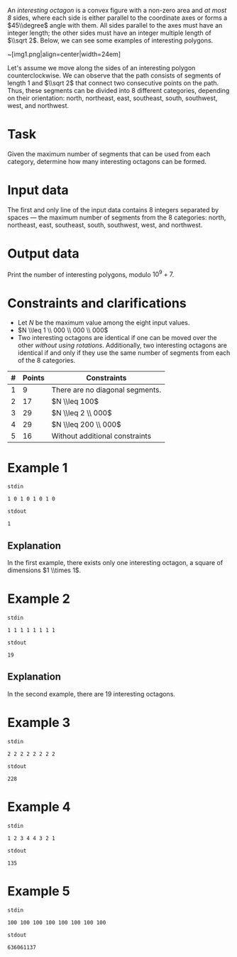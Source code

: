 An _interesting octagon_ is a convex figure with a non-zero area and _at most $8$_ sides, where each side is either parallel to the coordinate axes or forms a $45\\degree$ angle with them. All sides parallel to the axes must have an integer length; the other sides must have an integer multiple length of $\\sqrt 2$. Below, we can see some examples of interesting polygons.

~[img1.png|align=center|width=24em]

Let's assume we move along the sides of an interesting polygon counterclockwise. We can observe that the path consists of segments of length $1$ and $\\sqrt 2$ that connect two consecutive points on the path. Thus, these segments can be divided into $8$ different categories, depending on their orientation: north, northeast, east, southeast, south, southwest, west, and northwest.

# Task

Given the maximum number of segments that can be used from each category, determine how many interesting octagons can be formed.

# Input data

The first and only line of the input data contains $8$ integers separated by spaces — the maximum number of segments from the $8$ categories: north, northeast, east, southeast, south, southwest, west, and northwest.

# Output data

Print the number of interesting polygons, modulo $10^9 + 7$.

# Constraints and clarifications

* Let $N$ be the maximum value among the eight input values.
* $N \\leq 1 \\ 000 \\ 000 \\ 000$
* Two interesting octagons are identical if one can be moved over the other _without using rotations_. Additionally, two interesting octagons are identical if and only if they use the same number of segments from each of the $8$ categories.

| # | Points | Constraints          |
| - | ------- | ------------------- |
| 1 | 9      | There are no diagonal segments. |
| 2 | 17      | $N \\leq 100$      |
| 3 | 29      | $N \\leq 2 \\ 000$      |
| 4 | 29      | $N \\leq 200 \\ 000$      |
| 5 | 16      | Without additional constraints      |

# Example 1

`stdin`
```
1 0 1 0 1 0 1 0
```

`stdout`
```
1
```

## Explanation

In the first example, there exists only one interesting octagon, a square of dimensions $1 \\times 1$.

# Example 2

`stdin`
```
1 1 1 1 1 1 1 1
```

`stdout`
```
19
```

## Explanation

In the second example, there are $19$ interesting octagons.

# Example 3

`stdin`
```
2 2 2 2 2 2 2 2
```

`stdout`
```
228
```

# Example 4

`stdin`
```
1 2 3 4 4 3 2 1
```

`stdout`
```
135
```

# Example 5

`stdin`
```
100 100 100 100 100 100 100 100
```

`stdout`
```
636061137

